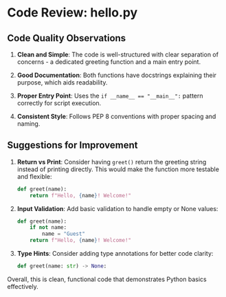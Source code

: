 # Code Review: hello.py

## Code Quality Observations

1. **Clean and Simple**: The code is well-structured with clear separation of concerns - a dedicated greeting function and a main entry point.

2. **Good Documentation**: Both functions have docstrings explaining their purpose, which aids readability.

3. **Proper Entry Point**: Uses the `if __name__ == "__main__":` pattern correctly for script execution.

4. **Consistent Style**: Follows PEP 8 conventions with proper spacing and naming.

## Suggestions for Improvement

1. **Return vs Print**: Consider having `greet()` return the greeting string instead of printing directly. This would make the function more testable and flexible:
   ```python
   def greet(name):
       return f"Hello, {name}! Welcome!"
   ```

2. **Input Validation**: Add basic validation to handle empty or None values:
   ```python
   def greet(name):
       if not name:
           name = "Guest"
       return f"Hello, {name}! Welcome!"
   ```

3. **Type Hints**: Consider adding type annotations for better code clarity:
   ```python
   def greet(name: str) -> None:
   ```

Overall, this is clean, functional code that demonstrates Python basics effectively.